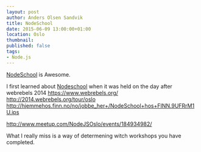 ```yaml
---
layout: post
author: Anders Olsen Sandvik
title: NodeSchool
date: 2015-06-09 13:00:00+01:00
location: Oslo
thumbnail:
published: false
tags:
- Node.js
---
```


[NodeSchool](http://nodeschool.io/) is Awesome.

I first learned about [Nodeschool](http://nodeschool.io/) when it was held on the day after webrebels 2014
https://www.webrebels.org/
http://2014.webrebels.org/tour/oslo
http://hjemmehos.finn.no/no/jobbe_her+/NodeSchool+hos+FINN.9UFRrM1U.ips

http://www.meetup.com/NodeJSOslo/events/184934982/

What I really miss is a way of determening witch workshops you have completed.